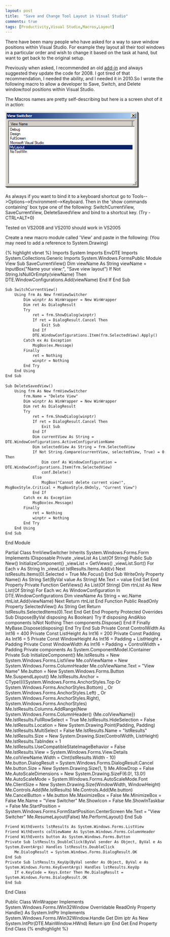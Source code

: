 ```yaml
---
layout: post
title:  "Save and Change Tool Layout in Visual Studio"
comments: true
tags: [Productivity,Visual Studio,Macros,Layout]
---
```



There have been many people who have asked for a way to save window positions within Visual Studio. For example they layout all their tool windows in a particular order and wish to change it based on the task at hand, but want to get back to the original setup.

Previously when asked, I recommended an old [add-in](http://vswindowmanager.codeplex.com/) and always suggested they update the code for 2008. I got tired of that recommendation, I needed the ability, and I needed it in 2010.So I wrote the following macro to allow a developer to Save, Switch, and Delete window/tool positions within Visual Studio.

The Macros names are pretty self-describing but here is a screen shot of it in action:

![image](/posts_images/view_switcher.png)

As always if you want to bind it to a keyboard shortcut go to Tools-->Options-->Environment—>Keyboard. Then in the 'show commands containing' box type one of the following: SwitchCurrentView, SaveCurrentView, DeleteSavedView and bind to a shortcut key. (Try - CTRL+ALT+0)

Tested on VS2008 and VS2010 should work in VS2005

Create a new macro module called 'View' and paste in the following: (You may need to add a reference to System.Drawing)

{% highlight vbnet %}
Imports System
Imports EnvDTE
Imports System.Collections.Generic
Imports System.Windows.FormsPublic
Module View
    Sub SaveCurrentView()
        Dim viewName As String
        viewName = InputBox("Name your view:", "Save view layout")
        If Not String.IsNullOrEmpty(viewName) Then
            DTE.WindowConfigurations.Add(viewName)
        End If
    End Sub

    Sub SwitchCurrentView()
        Using frm As New frmViewSwitcher
            Dim winptr As WinWrapper = New WinWrapper
            Dim ret As DialogResult
            Try
                ret = frm.ShowDialog(winptr)
                If ret = DialogResult.Cancel Then
                    Exit Sub
                End If
                DTE.WindowConfigurations.Item(frm.SelectedView).Apply()
            Catch ex As Exception
                MsgBox(ex.Message)
            Finally
                ret = Nothing
                winptr = Nothing
            End Try
        End Using
    End Sub

    Sub DeleteSavedView()
        Using frm As New frmViewSwitcher
            frm.Name = "Delete View"
            Dim winptr As WinWrapper = New WinWrapper
            Dim ret As DialogResult
            Try
                ret = frm.ShowDialog(winptr)
                If ret = DialogResult.Cancel Then
                    Exit Sub
                End If
                Dim currentView As String = DTE.WindowConfigurations.ActiveConfigurationName
                Dim selectedView As String = frm.SelectedView
                If Not String.Compare(currentView, selectedView, True) = 0 Then
                    Dim conf As WindowConfiguration = DTE.WindowConfigurations.Item(frm.SelectedView)
                    conf.Delete()
                Else
                    MsgBox("Cannot delete current view!", MsgBoxStyle.Critical + MsgBoxStyle.OkOnly, "Current View")
                End If
            Catch ex As Exception
                MsgBox(ex.Message)
            Finally
                ret = Nothing
                winptr = Nothing
            End Try
        End Using
    End Sub
End Module

Partial Class frmViewSwitcher
    Inherits System.Windows.Forms.Form
    Implements IDisposable
    Private _viewList As List(Of String)
    Public Sub New()
        InitializeComponent()
        _viewList = GetViews()
        _viewList.Sort()
        For Each v As String In _viewList
            lstResults.Items.Add(v)
        Next
        lstResults.Items(0).Selected = True
        Me.Focus()
    End Sub
    WriteOnly Property Name() As String
        Set(ByVal value As String)
            Me.Text = value
        End Set
    End Property
    Private Function GetViews() As List(Of String)
        Dim rtnList As New List(Of String)
        For Each wc As WindowConfiguration In DTE.WindowConfigurations
            Dim viewName As String = wc.Name
            rtnList.Add(viewName)
        Next
        Return rtnList
    End Function
    Public ReadOnly Property SelectedView() As String
        Get
            Return lstResults.SelectedItems(0).Text
        End Get
    End Property
    Protected Overrides Sub Dispose(ByVal disposing As Boolean)
        Try
            If disposing AndAlso components IsNot Nothing Then
                components.Dispose()
            End If
        Finally
            MyBase.Dispose(disposing)
        End Try
    End Sub
    Private Const ControlWidth As Int16 = 400
    Private Const ListHeight As Int16 = 200
    Private Const Padding As Int16 = 5
    Private Const WindowHeight As Int16 = Padding + ListHeight + Padding
    Private Const WindowWidth As Int16 = Padding + ControlWidth + Padding
    Private components As System.ComponentModel.IContainer
    Private Sub InitializeComponent()
        Me.lstResults = New System.Windows.Forms.ListView
        Me.colViewName = New System.Windows.Forms.ColumnHeader
        Me.colViewName.Text = "View Name"
        Me.button = New System.Windows.Forms.Button
        Me.SuspendLayout()
        Me.lstResults.Anchor = CType((((System.Windows.Forms.AnchorStyles.Top Or System.Windows.Forms.AnchorStyles.Bottom) _
                    Or System.Windows.Forms.AnchorStyles.Left) _
                    Or System.Windows.Forms.AnchorStyles.Right), System.Windows.Forms.AnchorStyles)
        Me.lstResults.Columns.AddRange(New System.Windows.Forms.ColumnHeader() {Me.colViewName})
        Me.lstResults.FullRowSelect = True
        Me.lstResults.HideSelection = False
        Me.lstResults.Location = New System.Drawing.Point(Padding, Padding)
        Me.lstResults.MultiSelect = False
        Me.lstResults.Name = "lstResults"
        Me.lstResults.Size = New System.Drawing.Size(ControlWidth, ListHeight)
        Me.lstResults.TabIndex = 1
        Me.lstResults.UseCompatibleStateImageBehavior = False
        Me.lstResults.View = System.Windows.Forms.View.Details
        Me.colViewName.Width = CInt(lstResults.Width - 10)
        Me.button.DialogResult = System.Windows.Forms.DialogResult.Cancel
        Me.button.Size = New System.Drawing.Size(1, 1)
        Me.AllowDrop = False
        Me.AutoScaleDimensions = New System.Drawing.SizeF(6.0!, 13.0!)
        Me.AutoScaleMode = System.Windows.Forms.AutoScaleMode.Font
        Me.ClientSize = New System.Drawing.Size(WindowWidth, WindowHeight)
        Me.Controls.Add(Me.lstResults)
        Me.Controls.Add(Me.button)
        Me.CancelButton = Me.button
        Me.MaximizeBox = False
        Me.MinimizeBox = False
        Me.Name = "View Switcher"
        Me.ShowIcon = False
        Me.ShowInTaskbar = False
        Me.StartPosition = System.Windows.Forms.FormStartPosition.CenterScreen
        Me.Text = "View Switcher"
        Me.ResumeLayout(False)
        Me.PerformLayout()
    End Sub

    Friend WithEvents lstResults As System.Windows.Forms.ListView
    Friend WithEvents colViewName As System.Windows.Forms.ColumnHeader
    Friend WithEvents button As System.Windows.Forms.Button
    Private Sub lstResults_DoubleClick(ByVal sender As Object, ByVal e As System.EventArgs) Handles lstResults.DoubleClick
        Me.DialogResult = System.Windows.Forms.DialogResult.OK
    End Sub
    Private Sub lstResults_KeyUp(ByVal sender As Object, ByVal e As System.Windows.Forms.KeyEventArgs) Handles lstResults.KeyUp
        If e.KeyCode = Keys.Enter Then Me.DialogResult = System.Windows.Forms.DialogResult.OK
    End Sub
End Class

Public Class WinWrapper
    Implements System.Windows.Forms.IWin32Window
    Overridable ReadOnly Property Handle() As System.IntPtr Implements System.Windows.Forms.IWin32Window.Handle
        Get
            Dim iptr As New System.IntPtr(DTE.MainWindow.HWnd)
            Return iptr
        End Get
    End Property
End Class
{% endhighlight %}
